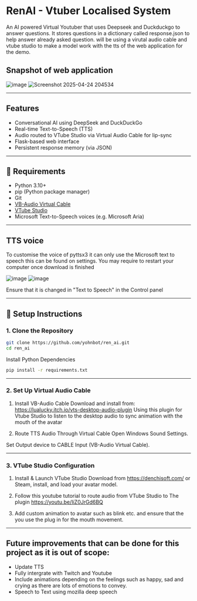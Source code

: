 # RenAI - Vtuber Localised System
An AI powered Virtual Youtuber that uses Deepseek and Duckduckgo to answer questions. It stores questions in a dictionary called response.json to help answer already asked question. 
will be using a virutal audio cable and vtube studio to make a model work with the tts of the web application for the demo.

## Snapshot of web application
![image](https://github.com/user-attachments/assets/a35a0d96-c695-4c9f-b181-30cdfcbc1c64)
![Screenshot 2025-04-24 204534](https://github.com/user-attachments/assets/35efa11d-1593-4ddf-9202-12f04b785282)


---

## Features

- Conversational AI using DeepSeek and DuckDuckGo
- Real-time Text-to-Speech (TTS)
- Audio routed to VTube Studio via Virtual Audio Cable for lip-sync
- Flask-based web interface
- Persistent response memory (via JSON)

---
## 🧰 Requirements

- Python 3.10+
- pip (Python package manager)
- Git
- [VB-Audio Virtual Cable](https://vb-audio.com/Cable/)
- [VTube Studio](https://denchisoft.com/)
- Microsoft Text-to-Speech voices (e.g. Microsoft Aria)
---
## TTS voice
To customise the voice of pyttsx3 it can only use the Microsoft text to speech this can be found on settings.
You may require to restart your computer once download is finished

![image](https://github.com/user-attachments/assets/135483e8-f1f6-4f09-af24-19ec2ed0ffc8)
![image](https://github.com/user-attachments/assets/38b9fda4-5b6a-470c-85d8-6b986a89e0af)

Ensure that it is changed in "Text to Speech" in the Control panel

---

## 🔧 Setup Instructions

### 1. Clone the Repository

```bash
git clone https://github.com/yohnbot/ren_ai.git
cd ren_ai
```
Install Python Dependencies
```bash
pip install -r requirements.txt
```
---
### 2. Set Up Virtual Audio Cable
1. Install VB-Audio Cable
Download and install from: https://lualucky.itch.io/vts-desktop-audio-plugin
Using this plugin for Vtube Studio to listen to the desktop audio to sync animation with the mouth of the avatar

3. Route TTS Audio Through Virtual Cable
Open Windows Sound Settings.

Set Output device to CABLE Input (VB-Audio Virtual Cable).

--- 
### 3. VTube Studio Configuration
1. Install & Launch VTube Studio
Download from https://denchisoft.com/ or Steam, install, and load your avatar model.

2. Follow this youtube tutorial to route audio from VTube Studio to The plugin https://youtu.be/IiZ0JrGd6BQ

3. Add custom animation to avatar such as blink etc. and ensure that the you use the plug in for the mouth movement.
--- 

## Future improvements that can be done for this project as it is out of scope:
- Update TTS
- Fully intergrate with Twitch and Youtube
- Include animations depending on the feelings such as happy, sad and crying as there are lots of emotions to convey.
- Speech to Text using mozilla deep speech
